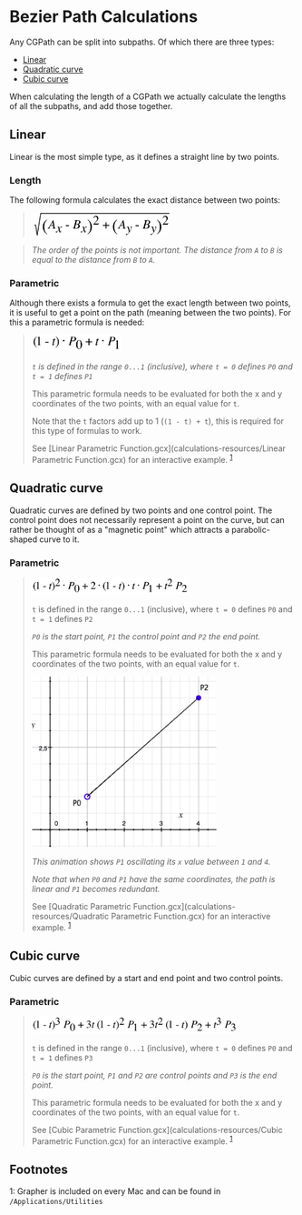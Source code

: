 # Bezier Path Calculations

Any CGPath can be split into subpaths. Of which there are three types:

* [Linear](#linear)
* [Quadratic curve](#quadratic-curve)
* [Cubic curve](#cubic-curve)

When calculating the length of a CGPath we actually calculate the lengths of all the subpaths, and add those together. 

Linear
------

Linear is the most simple type, as it defines a straight line by two points. 

### Length
The following formula calculates the exact distance between two points:

> <img src="calculations-resources/linear-distance.png" height="40" alt="sqrt(pow(a.x-b.x, 2) + pow(a.y-b.y, 2))">

> *The order of the points is not important. The distance from ```A``` to ```B``` is equal to the distance from ```B``` to ```A```.*

### Parametric

Although there exists a formula to get the exact length between two points, it is useful to get a point on the path (meaning between the two points). For this a parametric formula is needed:

> <img src="calculations-resources/linear-parametric.png" height="30" alt="">
> 
> *```t``` is defined in the range ```0...1``` (inclusive), 
> where ```t = 0``` defines ```P0``` and ```t = 1``` defines ```P1```*
> 
> This parametric formula needs to be evaluated for both the x and y coordinates of the two points, with an equal value for ```t```.
> 
> Note that the ```t``` factors add up to 1 (```(1 - t) + t```), this is required for this type of formulas to work.
> 
> See [Linear Parametric Function.gcx](calculations-resources/Linear Parametric Function.gcx) for an interactive example. <sup>[1](#footnote1)</sup>


Quadratic curve
---------------
Quadratic curves are defined by two points and one control point. The control point does not necessarily  represent a point on the curve, but can rather be thought of as a "magnetic point" which attracts a parabolic-shaped curve to it.

### Parametric
> <img src="calculations-resources/quadratic-parametric.png" height="30" alt="">
> 
> ```t``` is defined in the range ```0...1``` (inclusive), where ```t = 0``` defines ```P0``` and ```t = 1``` defines ```P2```
> 
> *```P0``` is the start point, ```P1``` the control point and ```P2``` the end point.*
> 
> This parametric formula needs to be evaluated for both the x and y coordinates of the two points, with an equal value for ```t```.
> 
> <img src="calculations-resources/quad-control-point.gif" height="300" alt="">
> 
> *This animation shows ```P1``` oscillating its ```x``` value between ```1``` and ```4```.*
> 
> *Note that when ```P0``` and ```P1``` have the same coordinates, the path is linear and ```P1``` becomes redundant.*
> 
> See [Quadratic Parametric Function.gcx](calculations-resources/Quadratic Parametric Function.gcx) for an interactive example. <sup>[1](#footnote1)</sup>


Cubic curve
-----------
Cubic curves are defined by a start and end point and two control points. 

### Parametric
> <img src="calculations-resources/cubic-parametric.png" height="30" alt="">
> 
> ```t``` is defined in the range ```0...1``` (inclusive), where ```t = 0``` defines ```P0``` and ```t = 1``` defines ```P3```
> 
> *```P0``` is the start point, ```P1``` and ```P2``` are control points and ```P3``` is the end point.*
> 
> This parametric formula needs to be evaluated for both the x and y coordinates of the two points, with an equal value for ```t```.
> 
> See [Cubic Parametric Function.gcx](calculations-resources/Cubic Parametric Function.gcx) for an interactive example. <sup>[1](#footnote1)</sup>

Footnotes
---------
<a name="footnote1">1</a>: Grapher is included on every Mac and can be found in ```/Applications/Utilities```
